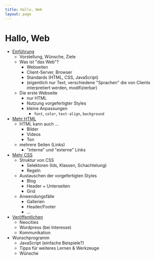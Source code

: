 ```yaml
---
title: Hallo, Web
layout: page
---
```


# Hallo, Web

* [Einführung](introduction.html)
    - Vorstellung, Wünsche, Ziele
    - Was ist "das Web"?
        - Webseiten
        - Client-Server, Browser
        - Standards (HTML, CSS, JavaScript)
        - (eigentlich nur Text, verschiedene "Sprachen" die von Clients
          interpretiert werden, modifizierbar)
    - Die erste Webseite
        - nur HTML
        - Nutzung vorgefertigter Styles
        - kleine Anpassungen
            - `font`, `color`, `text-align`, `background`
* [Mehr HTML](more-html.html)
    - HTML kann auch ...
        - Bilder
        - Videos
        - Ton
    - mehrere Seiten (Links)
        - "interne" und "externe" Links
* [Mehr CSS](more-css.html)
    - Struktur von CSS
        - Selektoren (Ids, Klassen, Schachtelung)
        - Regeln
    - Austauschen der vorgefertigten Styles
        - Blog
        - Header + Unterseiten
        - Grid
    - Anwendungsfälle
        - Gallerien
        - Header/Footer
        - ...
* [Veröffentlichen](publishing.html)
    - Neocities
    - Wordpress (bei Interesse)
    - Kommunikation
* Wunschprogramm
    - JavaScript (einfache Beispiele?)
    - Tipps für weiteres Lernen & Werkzeuge
    - Wünsche

